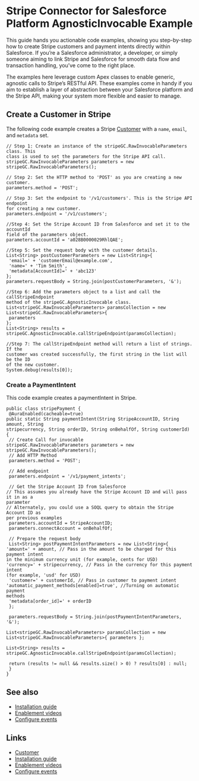 # Stripe Connector for Salesforce Platform AgnosticInvocable Example

This guide hands you actionable code examples, showing you step-by-step how to
create Stripe customers and payment intents directly within Salesforce. If
you’re a Salesforce administrator, a developer, or simply someone aiming to link
Stripe and Salesforce for smooth data flow and transaction handling, you’ve come
to the right place.

The examples here leverage custom Apex classes to enable generic, agnostic calls
to Stripe’s RESTful API. These examples come in handy if you aim to establish a
layer of abstraction between your Salesforce platform and the Stripe API, making
your system more flexible and easier to manage.

## Create a Customer in Stripe

The following code example creates a Stripe
[Customer](https://docs.stripe.com/api/customers) with a `name`, `email`, and
`metadata` set.

```
// Step 1: Create an instance of the stripeGC.RawInvocableParameters class. This
class is used to set the parameters for the Stripe API call.
stripeGC.RawInvocableParameters parameters = new
stripeGC.RawInvocableParameters();

// Step 2: Set the HTTP method to 'POST' as you are creating a new customer.
parameters.method = 'POST';

// Step 3: Set the endpoint to '/v1/customers'. This is the Stripe API endpoint
for creating a new customer.
parameters.endpoint = '/v1/customers';

//Step 4: Set the Stripe Account ID from Salesforce and set it to the accountId
field of the parameters object.
parameters.accountId = 'a028B0000029RhlQAE';

//Step 5: Set the request body with the customer details.
List<String> postCustomerParameters = new List<String>{
 'email=' + 'customerEmail@example.com',
 'name=' + 'Tim Smith',
 'metadata[AccountId]=' + 'abc123'
};
parameters.requestBody = String.join(postCustomerParameters, '&');

//Step 6: Add the parameters object to a list and call the callStripeEndpoint
method of the stripeGC.AgnosticInvocable class.
List<stripeGC.RawInvocableParameters> paramsCollection = new
List<stripeGC.RawInvocableParameters>{
 parameters
};
List<String> results =
stripeGC.AgnosticInvocable.callStripeEndpoint(paramsCollection);

//Step 7: The callStripeEndpoint method will return a list of strings. If the
customer was created successfully, the first string in the list will be the ID
of the new customer.
System.debug(results[0]);
```

### Create a PaymentIntent

This code example creates a paymentIntent in Stripe.

```
public class stripePayment {
 @AuraEnabled(cacheable=true)
public static String paymentIntent(String StripeAccountID, String amount, String
stripecurrency, String orderID, String onBehalfOf, String customerId) {
 // Create Call for invocable
stripeGC.RawInvocableParameters parameters = new
stripeGC.RawInvocableParameters();
 // Add HTTP Method
 parameters.method = 'POST';

 // Add endpoint
 parameters.endpoint = '/v1/payment_intents';

 // Get the Stripe Account ID from Salesforce
// This assumes you already have the Stripe Account ID and will pass it in as a
parameter
// Alternately, you could use a SOQL query to obtain the Stripe Account ID as
per previous examples
 parameters.accountId = StripeAccountID;
 parameters.connectAccount = onBehalfOf;

 // Prepare the request body
 List<String> postPaymentIntentParameters = new List<String>{
'amount=' + amount, // Pass in the amount to be charged for this payment intent
in the minimum currency unit (for example, cents for USD)
'currency=' + stripecurrency, // Pass in the currency for this payment intent
(for example, 'usd' for USD)
 'customer=' + customerId, // Pass in customer to payment intent
'automatic_payment_methods[enabled]=true', //Turning on automatic payment
methods
 'metadata[order_id]=' + orderID
 };

 parameters.requestBody = String.join(postPaymentIntentParameters, '&');

List<stripeGC.RawInvocableParameters> paramsCollection = new
List<stripeGC.RawInvocableParameters>{ parameters };

List<String> results =
stripeGC.AgnosticInvocable.callStripeEndpoint(paramsCollection);

 return (results != null && results.size() > 0) ? results[0] : null;
 }
}
```

## See also

- [Installation
guide](https://docs.stripe.com/plugins/stripe-connector-for-salesforce/installation-guide)
- [Enablement
videos](https://docs.stripe.com/plugins/stripe-connector-for-salesforce/videos)
- [Configure
events](https://docs.stripe.com/plugins/stripe-connector-for-salesforce/configure-events)

## Links

- [Customer](https://docs.stripe.com/api/customers)
- [Installation
guide](https://docs.stripe.com/plugins/stripe-connector-for-salesforce/installation-guide)
- [Enablement
videos](https://docs.stripe.com/plugins/stripe-connector-for-salesforce/videos)
- [Configure
events](https://docs.stripe.com/plugins/stripe-connector-for-salesforce/configure-events)